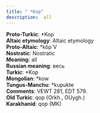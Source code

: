 ```yaml
---
title: " *Kop"
description:  all
---
```


<strong>Proto-Turkic</strong>:  *Kop<br>
<strong>Altaic etymology</strong>:  Altaic etymology<br>
<strong> Proto-Altaic</strong>:  *kŏp`V<br>
<strong>Nostratic</strong>:  Nostratic<br>
<strong>Meaning</strong>:  all<br>
<strong>Russian meaning</strong>:  весь<br>
<strong>Turkic</strong>:  *Kop<br>
<strong>Mongolian</strong>:  *kow<br>
<strong>Tungus-Manchu</strong>:  *kupukte<br>
<strong>Comments</strong>:  VEWT 281, EDT 579.<br>
<strong>Old Turkic</strong>:  qop (Orkh., OUygh.)<br>
<strong>Karakhanid</strong>:  qop (MK)<br>


